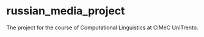 # russian_media_project
The project for the course of Computational Linguistics at CIMeC UniTrento.
